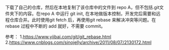 下载了自己的仓库，然后在本地复制了该仓库中的文件到 repo A，但不包括.git文件夹下的内容。在repo A 中运行 git init, 在本地做版本控制，开发完后需要和远程仓库合并。此时使用git fetch 后，再使用git rebase 来解决冲突等问题。在rebase 过程中不断的 add 就好，不需要 commit。

参考：
1.https://www.yiibai.com/git/git_rebase.html
2.https://www.cnblogs.com/sinojelly/archive/2011/08/07/2130172.html
